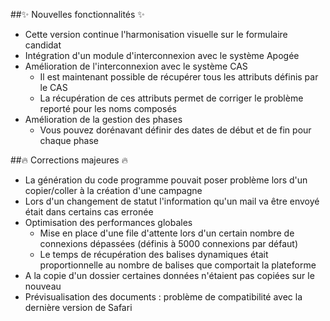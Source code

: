 ##✨ Nouvelles fonctionnalités ✨
- Cette version continue l'harmonisation visuelle sur le formulaire candidat
- Intégration d'un module d'interconnexion avec le système Apogée
- Amélioration de l'interconnexion avec le système CAS
  - Il est maintenant possible de récupérer tous les attributs définis par le CAS
  - La récupération de ces attributs permet de corriger le problème reporté pour les noms composés
- Amélioration de la gestion des phases
  - Vous pouvez dorénavant définir des dates de début et de fin pour chaque phase 

##🔥 Corrections majeures 🔥
- La génération du code programme pouvait poser problème lors d'un copier/coller à la création d'une campagne
- Lors d'un changement de statut l'information qu'un mail va être envoyé était dans certains cas erronée
- Optimisation des performances globales
  - Mise en place d'une file d'attente lors d'un certain nombre de connexions dépassées (définis à 5000 connexions par défaut)
  - Le temps de récupération des balises dynamiques était proportionnelle au nombre de balises que comportait la plateforme
- A la copie d'un dossier certaines données n'étaient pas copiées sur le nouveau
- Prévisualisation des documents : problème de compatibilité avec la dernière version de Safari
